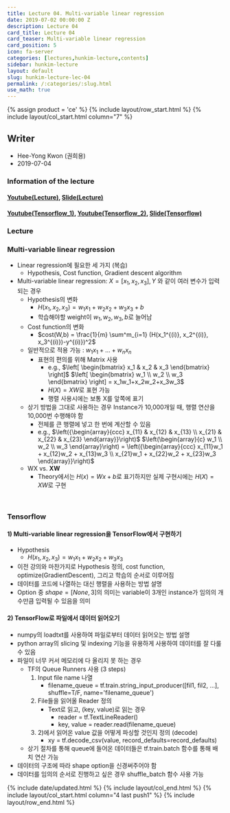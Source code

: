 ```yaml
---
title: Lecture 04. Multi-variable linear regression
date: 2019-07-02 00:00:00 Z
description: Lecture 04
card_title: Lecture 04
card_teaser: Multi-variable linear regression
card_position: 5
icon: fa-server
categories: [lectures,hunkim-lecture,contents]
sidebar: hunkim-lecture
layout: default
slug: hunkim-lecture-lec-04
permalink: /:categories/:slug.html
use_math: true
---
```


{% assign product = 'ce' %}
{% include layout/row_start.html %}
{% include layout/col_start.html column="7" %}

## Writer
+ Hee-Yong Kwon (권희용)
+ 2019-07-04

### Information of the lecture
#### [Youtube(Lecture)](https://www.youtube.com/watch?v=kPxpJY6fRkY&feature=youtu.be), [Slide(Lecture)](https://github.com/inhaucs/inhaucs.github.io/blob/master/assets/files/heeyong/2019/hunkim-lecture/slide/lec4.pdf?raw=true)
#### [Youtube(Tensorflow_1)](https://www.youtube.com/watch?v=fZUV3xjoZSM&feature=youtu.be), [Youtube(Tensorflow_2)](https://www.youtube.com/watch?v=o2q4QNnoShY&feature=youtu.be), [Slide(Tensorflow)](https://github.com/inhaucs/inhaucs.github.io/blob/master/assets/files/heeyong/2019/hunkim-lecture/slide/lab4.pdf?raw=true)

### Lecture
### Multi-variable linear regression
+ Linear regression에 필요한 세 가지 (복습)
  + Hypothesis, Cost function, Gradient descent algorithm
+ Multi-variable linear regression: $X=[x_1, x_2, x_3], Y$ 와 같이 여러 변수가 입력되는 경우
  + Hypothesis의 변화
    + $H(x_1,x_2,x_3) = w_1x_1 + w_2x_2 + w_3x_3 + b$
    + 학습해야할 weight이 $w_1, w_2, w_3, b$로 늘어남
  + Cost function의 변화
    + $cost(W,b) = \frac{1}{m} \sum^m_{i=1} (H(x_1^{(i)}, x_2^{(i)}, x_3^{(i)})-y^{(i)})^2$
  + 일반적으로 적용 가능 : $w_1x_1 + \ldots + w_nx_n$
    + 표현의 편의를 위해 Matrix 사용
      + e.g., $\left[ \begin{bmatrix} x_1 & x_2 & x_3 \end{bmatrix} \right]$ $\left[ \begin{bmatrix} w_1 \\ w_2 \\ w_3 \end{bmatrix} \right] = x_1w_1+x_2w_2+x_3w_3$
      + $H(X) =XW$로 표현 가능
      + 행렬 사용시에는 보통 X를 앞쪽에 표기
  + 상기 방법을 그대로 사용하는 경우 Instance가 10,000개일 때, 행렬 연산을 10,000번 수행해야 함
    + 전체를 큰 행렬에 넣고 한 번에 계산할 수 있음
    + e.g., $\left({\begin{array}{ccc} x_{11} & x_{12} & x_{13} \\ x_{21} & x_{22} & x_{23} \end{array}}\right)$ $\left(\begin{array}{c} w_1 \\ w_2 \\ w_3 \end{array}\right) = \left({\begin{array}{ccc} x_{11}w_1 + x_{12}w_2 + x_{13}w_3 \\ x_{21}w_1 + x_{22}w_2 + x_{23}w_3 \end{array}}\right)$
  + WX vs. **XW**
    + Theory에서는 $H(x)=Wx+b$로 표기하지만 실제 구현시에는 $H(X) = XW$로 구현

<br>

### Tensorflow
#### 1) Multi-variable linear regression을 TensorFlow에서 구현하기
+ Hypothesis
  + $H(x_1,x_2,x_3) = w_1x_1 + w_2x_2 + w_3x_3$
+ 이전 강의와 마찬가지로 Hypothesis 정의, cost function, optimize(GradientDescent), 그리고 학습의 순서로 이루어짐
+ 데이터를 코드에 나열하는 대신 행렬을 사용하는 방법 설명
+ Option 중 $shape=[None, 3]$의 의미는 variable이 3개인 instance가 임의의 개수만큼 입력될 수 있음을 의미

#### 2) TensorFlow로 파일에서 데이터 읽어오기
+ numpy의 loadtxt를 사용하여 파일로부터 데이터 읽어오는 방법 설명
+ python array의 slicing 및 indexing 기능을 유용하게 사용하여 데이터를 잘 다룰 수 있음
+ 파일이 너무 커서 메모리에 다 올리지 못 하는 경우
  + TF의 Queue Runners 사용 (3 steps)
    1) Input file name 나열
        + filename_queue = tf.train.string_input_producer([fil1, fil2, ...], shuffle=T/F, name='filename_queue')
    2) File들을 읽어올 Reader 정의
        + Text로 읽고, (key, value)로 읽는 경우
          + reader = tf.TextLineReader()
          + key, value = reader.read(filename_queue)
    3) 2)에서 읽어온 value 값을 어떻게 파싱할 것인지 정의 (decode)
        + xy = tf.decode_csv(value, record_defaults=record_defaults)
  + 상기 절차를 통해 queue에 들어온 데이터들은 tf.train.batch 함수를 통해 배치 연산 가능
+ 데이터의 구조에 따라 shape option을 신경써주어야 함
+ 데이터를 임의의 순서로 진행하고 싶은 경우 shuffle_batch 함수 사용 가능

{% include date/updated.html %}
{% include layout/col_end.html %}
{% include layout/col_start.html column="4 last push1" %}
{% include layout/row_end.html %}
